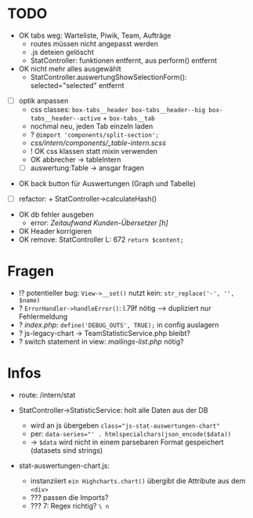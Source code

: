 # TODO
- OK tabs weg: Warteliste, Piwik, Team, Aufträge
    - routes müssen nicht angepasst werden
    - .js deteien gelöscht
    - StatController: funktionen entfernt, aus perform() entfernt
- OK nicht mehr alles ausgewählt
    - StatController.auswertungShowSelectionForm(): selected="selected" entfernt
- [ ] optik anpassen
    - css classes: `box-tabs__header box-tabs__header--big box-tabs__header--active` + `box-tabs__tab`
    - nochmal neu, jeden Tab einzeln laden
    - ? `@import 'components/split-section';`
    - *css/intern/components/_table-intern.scss*
    - ! OK css klassen statt mixin verwenden
    - OK abbrecher -> tableIntern
    - [ ] auswertung:Table -> ansgar fragen
- OK back button für Auswertungen (Graph und Tabelle)
- [ ] refactor: + StatController->calculateHash()
- OK db fehler ausgeben
    - error: *Zeitaufwand Kunden-Übersetzer [h]*
- OK Header korrigieren
- OK remove: StatController L: 672 `return $content;`

# Fragen 

- !? potentieller bug: `View->__set()` nutzt kein: `str_replace('-', '', $name)`
- ? `ErrorHandler->handleError()`: l.79f nötig --> dupliziert nur Fehlermeldung
- ? *index.php*: `define('DEBUG_OUTS', TRUE);` in config auslagern
- ? js-legacy-chart -> TeamStatisticService.php bleibt?
- ? switch statement in view: *mailings-list.php* nötig?

# Infos

- route: /intern/stat

- StatController->StatisticService: holt alle Daten aus der DB
    - wird an js übergeben `class="js-stat-auswertungen-chart"`
    - per: `data-series="' . htmlspecialchars(json_encode($data))`
    - -> `$data` wird nicht in einem parsebaren Format gespeichert (datasets sind strings)  
- stat-auswertungen-chart.js:
    - instanziiert `ein Highcharts.chart()` übergibt die Attribute aus dem `<div>`
    - ??? passen die Imports?
    - ??? 7: Regex richtig? `\ n`
